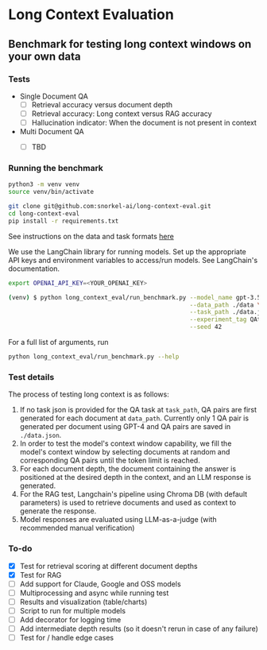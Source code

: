 # Long Context Evaluation

## Benchmark for testing long context windows on your own data

### Tests

- Single Document QA
    - [ ] Retrieval accuracy versus document depth
    - [ ] Retrieval accuracy: Long context versus RAG accuracy
    - [ ] Hallucination indicator: When the document is not present in context
- Multi Document QA
    - [ ] TBD


### Running the benchmark

```zsh
python3 -m venv venv
source venv/bin/activate
```

```zsh
git clone git@github.com:snorkel-ai/long-context-eval.git
cd long-context-eval
pip install -r requirements.txt
```

See instructions on the data and task formats [here](./Data.md)


We use the LangChain library for running models. Set up the appropriate API keys and environment variables to access/run models. See LangChain's documentation.

```zsh
export OPENAI_API_KEY=<YOUR_OPENAI_KEY>
```

```zsh
(venv) $ python long_context_eval/run_benchmark.py --model_name gpt-3.5-turbo \
                                                   --data_path ./data \
                                                   --task_path ./data.json \
                                                   --experiment_tag QAtest \
                                                   --seed 42

```

For a full list of arguments, run
```zsh
python long_context_eval/run_benchmark.py --help
```


### Test details

The process of testing long context is as follows:

1. If no task json is provided for the QA task at `task_path`, QA pairs are first generated for each document at `data_path`. Currently only 1 QA pair is generated per document using GPT-4 and QA pairs are saved in `./data.json`.
2. In order to test the model's context window capability, we fill the model's context window by selecting documents at random and corresponding QA pairs until the token limit is reached.
3. For each document depth, the document containing the answer is positioned at the desired depth in the context, and an LLM response is generated.
4. For the RAG test, Langchain's pipeline using Chroma DB (with default parameters) is used to retrieve documents and used as context to generate the response.
5. Model responses are evaluated using LLM-as-a-judge (with recommended manual verification)


### To-do
- [X] Test for retrieval scoring at different document depths
- [X] Test for RAG
- [ ] Add support for Claude, Google and OSS models
- [ ] Multiprocessing and async while running test
- [ ] Results and visualization (table/charts)
- [ ] Script to run for multiple models
- [ ] Add decorator for logging time
- [ ] Add intermediate depth results (so it doesn't rerun in case of any failure)
- [ ] Test for / handle edge cases
